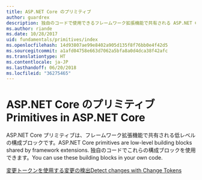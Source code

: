 ```yaml
---
title: ASP.NET Core のプリミティブ
author: guardrex
description: 独自のコードで使用できるフレームワーク拡張機能で共有される ASP.NET Core 構成ブロックに関する記事を見つけます。
ms.author: riande
ms.date: 10/28/2017
uid: fundamentals/primitives/index
ms.openlocfilehash: 14d93807ae99e8402a905d135f8f76bb0e4f42d5
ms.sourcegitcommit: a1afd04758e663d7062a5bfa8a0d4dca38f42afc
ms.translationtype: HT
ms.contentlocale: ja-JP
ms.lasthandoff: 06/20/2018
ms.locfileid: "36275465"
---
```

# <a name="primitives-in-aspnet-core"></a><span data-ttu-id="d500c-103">ASP.NET Core のプリミティブ</span><span class="sxs-lookup"><span data-stu-id="d500c-103">Primitives in ASP.NET Core</span></span>

<span data-ttu-id="d500c-104">ASP.NET Core プリミティブは、フレームワーク拡張機能で共有される低レベルの構成ブロックです。</span><span class="sxs-lookup"><span data-stu-id="d500c-104">ASP.NET Core primitives are low-level building blocks shared by framework extensions.</span></span> <span data-ttu-id="d500c-105">独自のコードでこれらの構成ブロックを使用できます。</span><span class="sxs-lookup"><span data-stu-id="d500c-105">You can use these building blocks in your own code.</span></span>

[<span data-ttu-id="d500c-106">変更トークンを使用する変更の検出</span><span class="sxs-lookup"><span data-stu-id="d500c-106">Detect changes with Change Tokens</span></span>](xref:fundamentals/primitives/change-tokens)
